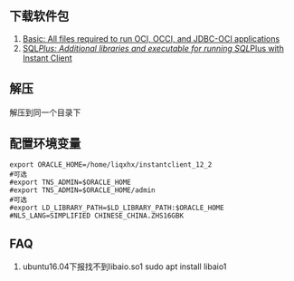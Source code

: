

## 下载软件包

1. [Basic: All files required to run OCI, OCCI, and JDBC-OCI applications](http://www.oracle.com/technetwork/database/features/instant-client/index-097480.html)
2. [SQL*Plus: Additional libraries and executable for running SQL*Plus with Instant Client](http://www.oracle.com/technetwork/database/features/instant-client/index-097480.html)

## 解压
解压到同一个目录下

## 配置环境变量
```shell
export ORACLE_HOME=/home/liqxhx/instantclient_12_2
#可选
#export TNS_ADMIN=$ORACLE_HOME
#export TNS_ADMIN=$ORACLE_HOME/admin
#可选
#export LD_LIBRARY_PATH=$LD_LIBRARY_PATH:$ORACLE_HOME
#NLS_LANG=SIMPLIFIED CHINESE_CHINA.ZHS16GBK
```

## FAQ
1. ubuntu16.04下报找不到libaio.so1
sudo apt install libaio1
